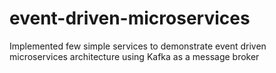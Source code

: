 # event-driven-microservices
Implemented few simple services to demonstrate event driven microservices architecture using Kafka as a message broker

